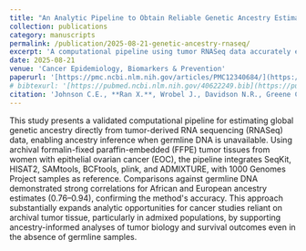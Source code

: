 ```yaml
---
title: "An Analytic Pipeline to Obtain Reliable Genetic Ancestry Estimates from Tumor-Derived RNA Sequencing Data"
collection: publications
category: manuscripts
permalink: /publication/2025-08-21-genetic-ancestry-rnaseq/
excerpt: 'A computational pipeline using tumor RNASeq data accurately estimates global genetic ancestry in the absence of germline DNA.'
date: 2025-08-21
venue: 'Cancer Epidemiology, Biomarkers & Prevention'
paperurl: '[https://pmc.ncbi.nlm.nih.gov/articles/PMC12340684/](https://pmc.ncbi.nlm.nih.gov/articles/PMC12340684/)'
# bibtexurl: '[https://pubmed.ncbi.nlm.nih.gov/40622249.bib](https://pubmed.ncbi.nlm.nih.gov/40622249.bib)'
citation: 'Johnson C.E., **Ran X.**, Wrobel J., Davidson N.R., Greene C.S., Epstein M.P., Marks J.R., Peres L.C., Doherty J.A., & Schildkraut J.M. (2025). "An Analytic Pipeline to Obtain Reliable Genetic Ancestry Estimates from Tumor-Derived RNA Sequencing Data." <i>Cancer Epidemiology, Biomarkers & Prevention</i>. PMID:40622249'
---
```


This study presents a validated computational pipeline for estimating global genetic ancestry directly from tumor-derived RNA sequencing (RNASeq) data, enabling ancestry inference when germline DNA is unavailable. Using archival formalin-fixed paraffin-embedded (FFPE) tumor tissues from women with epithelial ovarian cancer (EOC), the pipeline integrates SeqKit, HISAT2, SAMtools, BCFtools, plink, and ADMIXTURE, with 1000 Genomes Project samples as reference. Comparisons against germline DNA demonstrated strong correlations for African and European ancestry estimates (0.76–0.94), confirming the method's accuracy. This approach substantially expands analytic opportunities for cancer studies reliant on archival tumor tissue, particularly in admixed populations, by supporting ancestry-informed analyses of tumor biology and survival outcomes even in the absence of germline samples.
